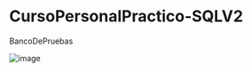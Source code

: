 # CursoPersonalPractico-SQLV2
BancoDePruebas

![image](https://user-images.githubusercontent.com/97255802/236712759-bdff4a9a-3f10-43ff-abc7-25ce8a343118.png)

